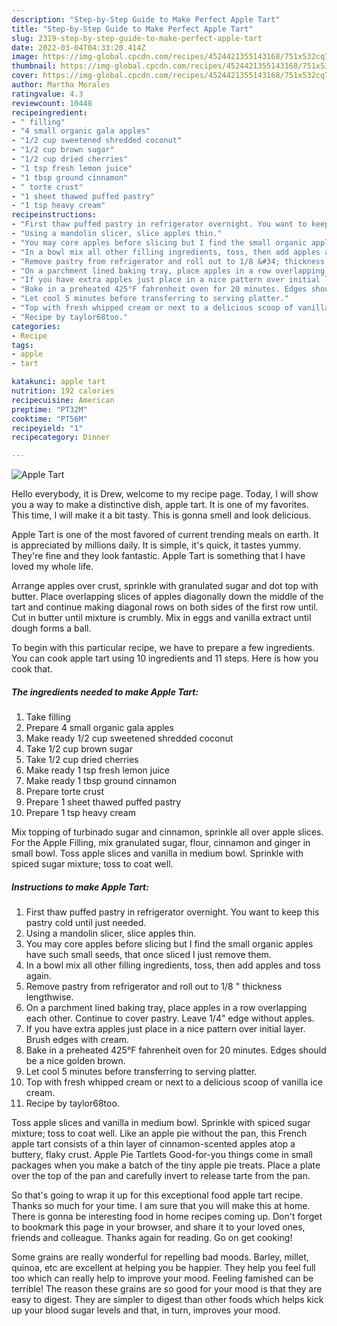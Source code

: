 ```yaml
---
description: "Step-by-Step Guide to Make Perfect Apple Tart"
title: "Step-by-Step Guide to Make Perfect Apple Tart"
slug: 2319-step-by-step-guide-to-make-perfect-apple-tart
date: 2022-03-04T04:33:20.414Z
image: https://img-global.cpcdn.com/recipes/4524421355143168/751x532cq70/apple-tart-recipe-main-photo.jpg
thumbnail: https://img-global.cpcdn.com/recipes/4524421355143168/751x532cq70/apple-tart-recipe-main-photo.jpg
cover: https://img-global.cpcdn.com/recipes/4524421355143168/751x532cq70/apple-tart-recipe-main-photo.jpg
author: Martha Morales
ratingvalue: 4.3
reviewcount: 10448
recipeingredient:
- " filling"
- "4 small organic gala apples"
- "1/2 cup sweetened shredded coconut"
- "1/2 cup brown sugar"
- "1/2 cup dried cherries"
- "1 tsp fresh lemon juice"
- "1 tbsp ground cinnamon"
- " torte crust"
- "1 sheet thawed puffed pastry"
- "1 tsp heavy cream"
recipeinstructions:
- "First thaw puffed pastry in refrigerator overnight. You want to keep this pastry cold until just needed."
- "Using a mandolin slicer, slice apples thin."
- "You may core apples before slicing but I find the small organic apples have such small seeds, that once sliced I just remove them."
- "In a bowl mix all other filling ingredients, toss, then add apples and toss again."
- "Remove pastry from refrigerator and roll out to 1/8 &#34; thickness lengthwise."
- "On a parchment lined baking tray, place apples in a row overlapping each other. Continue to cover pastry. Leave 1/4&#34; edge without apples."
- "If you have extra apples just place in a nice pattern over initial layer. Brush edges with cream."
- "Bake in a preheated 425°F fahrenheit oven for 20 minutes. Edges should be a nice golden brown."
- "Let cool 5 minutes before transferring to serving platter."
- "Top with fresh whipped cream or next to a delicious scoop of vanilla ice cream."
- "Recipe by taylor68too."
categories:
- Recipe
tags:
- apple
- tart

katakunci: apple tart 
nutrition: 192 calories
recipecuisine: American
preptime: "PT32M"
cooktime: "PT56M"
recipeyield: "1"
recipecategory: Dinner

---
```



![Apple Tart](https://img-global.cpcdn.com/recipes/4524421355143168/751x532cq70/apple-tart-recipe-main-photo.jpg)

Hello everybody, it is Drew, welcome to my recipe page. Today, I will show you a way to make a distinctive dish, apple tart. It is one of my favorites. This time, I will make it a bit tasty. This is gonna smell and look delicious.

Apple Tart is one of the most favored of current trending meals on earth. It is appreciated by millions daily. It is simple, it's quick, it tastes yummy. They're fine and they look fantastic. Apple Tart is something that I have loved my whole life.

Arrange apples over crust, sprinkle with granulated sugar and dot top with butter. Place overlapping slices of apples diagonally down the middle of the tart and continue making diagonal rows on both sides of the first row until. Cut in butter until mixture is crumbly. Mix in eggs and vanilla extract until dough forms a ball.


To begin with this particular recipe, we have to prepare a few ingredients. You can cook apple tart using 10 ingredients and 11 steps. Here is how you cook that.

<!--inarticleads1-->

##### The ingredients needed to make Apple Tart:

1. Take  filling
1. Prepare 4 small organic gala apples
1. Make ready 1/2 cup sweetened shredded coconut
1. Take 1/2 cup brown sugar
1. Take 1/2 cup dried cherries
1. Make ready 1 tsp fresh lemon juice
1. Make ready 1 tbsp ground cinnamon
1. Prepare  torte crust
1. Prepare 1 sheet thawed puffed pastry
1. Prepare 1 tsp heavy cream


Mix topping of turbinado sugar and cinnamon, sprinkle all over apple slices. For the Apple Filling, mix granulated sugar, flour, cinnamon and ginger in small bowl. Toss apple slices and vanilla in medium bowl. Sprinkle with spiced sugar mixture; toss to coat well. 

<!--inarticleads2-->

##### Instructions to make Apple Tart:

1. First thaw puffed pastry in refrigerator overnight. You want to keep this pastry cold until just needed.
1. Using a mandolin slicer, slice apples thin.
1. You may core apples before slicing but I find the small organic apples have such small seeds, that once sliced I just remove them.
1. In a bowl mix all other filling ingredients, toss, then add apples and toss again.
1. Remove pastry from refrigerator and roll out to 1/8 &#34; thickness lengthwise.
1. On a parchment lined baking tray, place apples in a row overlapping each other. Continue to cover pastry. Leave 1/4&#34; edge without apples.
1. If you have extra apples just place in a nice pattern over initial layer. Brush edges with cream.
1. Bake in a preheated 425°F fahrenheit oven for 20 minutes. Edges should be a nice golden brown.
1. Let cool 5 minutes before transferring to serving platter.
1. Top with fresh whipped cream or next to a delicious scoop of vanilla ice cream.
1. Recipe by taylor68too.


Toss apple slices and vanilla in medium bowl. Sprinkle with spiced sugar mixture; toss to coat well. Like an apple pie without the pan, this French apple tart consists of a thin layer of cinnamon-scented apples atop a buttery, flaky crust. Apple Pie Tartlets Good-for-you things come in small packages when you make a batch of the tiny apple pie treats. Place a plate over the top of the pan and carefully invert to release tarte from the pan. 

So that's going to wrap it up for this exceptional food apple tart recipe. Thanks so much for your time. I am sure that you will make this at home. There is gonna be interesting food in home recipes coming up. Don't forget to bookmark this page in your browser, and share it to your loved ones, friends and colleague. Thanks again for reading. Go on get cooking!

Some grains are really wonderful for repelling bad moods. Barley, millet, quinoa, etc are excellent at helping you be happier. They help you feel full too which can really help to improve your mood. Feeling famished can be terrible! The reason these grains are so good for your mood is that they are easy to digest. They are simpler to digest than other foods which helps kick up your blood sugar levels and that, in turn, improves your mood.
